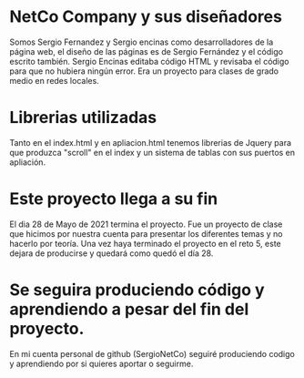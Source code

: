 # NetCo Company y sus diseñadores
Somos Sergio Fernandez y Sergio encinas como desarrolladores de la página web, el diseño de las páginas es de Sergio Fernández y el código escrito también.
Sergio Encinas editaba código HTML y revisaba el código para que no hubiera ningún error. Era un proyecto para clases de grado medio en redes locales.

# Librerias utilizadas
Tanto en el index.html y en apliacion.html tenemos librerias de Jquery para que produzca "scroll" en el index y un sistema de tablas con sus puertos en apliación.

# Este proyecto llega a su fin
El dia 28 de Mayo de 2021 termina el proyecto. Fue un proyecto de clase que hicimos por nuestra cuenta para presentar los diferentes temas y no hacerlo por teoría. Una vez
haya terminado el proyecto en el reto 5, este dejara de producirse y quedará como quedó el día 28. 

# Se seguira produciendo código y aprendiendo a pesar del fin del proyecto.
En mi cuenta personal de github (SergioNetCo) seguiré produciendo codigo y aprendiendo por si quieres aportar o seguirme.
